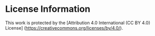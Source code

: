 # License Information

This work is protected by the [Attribution 4.0 International (CC BY 4.0) License] (https://creativecommons.org/licenses/by/4.0/).